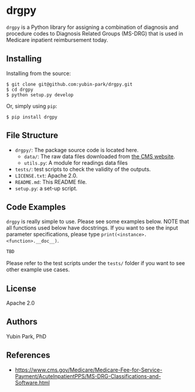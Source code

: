 # drgpy 

`drgpy` is a Python library for assigning a combination of diagnosis and procedure codes to Diagnosis Related Groups (MS-DRG) that is used in Medicare inpatient reimbursement today.

## Installing

Installing from the source:
```
$ git clone git@github.com:yubin-park/drgpy.git
$ cd drgpy
$ python setup.py develop
```

Or, simply using `pip`:
```
$ pip install drgpy
```

## File Structure
- `drgpy/`: The package source code is located here.
  - `data/`: The raw data files downloaded from [the CMS website](https://www.cms.gov/Medicare/Medicare-Fee-for-Service-Payment/AcuteInpatientPPS/MS-DRG-Classifications-and-Software.html). 
  - `utils.py`: A module for readings data files
- `tests/`: test scripts to check the validity of the outputs.
- `LICENSE.txt`: Apache 2.0.
- `README.md`: This README file.
- `setup.py`: a set-up script.

## Code Examples
`drgpy` is really simple to use. 
Please see some examples below.
NOTE that all functions used below have docstrings. 
If you want to see the input parameter specifications,
please type `print(<instance>.<function>.__doc__)`.

```python
TBD
```

Please refer to the test scripts under the `tests/` folder if you want to see other example use cases.

## License
Apache 2.0

## Authors
Yubin Park, PhD

## References
- https://www.cms.gov/Medicare/Medicare-Fee-for-Service-Payment/AcuteInpatientPPS/MS-DRG-Classifications-and-Software.html




